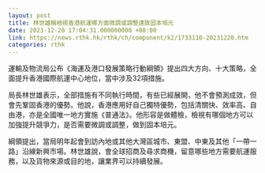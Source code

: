 ```yaml
---
layout: post
title: 林世雄稱檢視香港航運哪方面微調或調整達致固本培元
date: 2023-12-20 17:04:31.000000000 +08:00
link: https://news.rthk.hk/rthk/ch/component/k2/1733110-20231220.htm
categories: rthk
---
```


運輸及物流局公布《海運及港口發展策略行動綱領》提出四大方向、十大策略，全面提升香港國際航運中心地位，當中涉及32項措施。

局長林世雄表示，全部措施有不同執行時間，有些已經展開，他不會預測成效，但會先鞏固香港的優勢。他說，香港應用好自己獨特優勢，包括清關快、效率高、自由港，亦是全國唯一地方實施《普通法》。他形容是做體檢，檢視有哪個地方可以加強提升競爭力，是否需要微調或調整，做到固本培元。

綱領提出，當局明年起會到訪內地或其他大灣區城市、東盟、中東及其他「一帶一路」沿線新興市場。林世雄說，會全球招商及尋求商機，留意哪些地方需要航運服務，以及貨物來源或目的地，讓業界可以持續發展。
